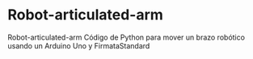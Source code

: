 # Robot-articulated-arm
Robot-articulated-arm Código de Python para mover un brazo robótico usando un Arduino Uno y FirmataStandard
